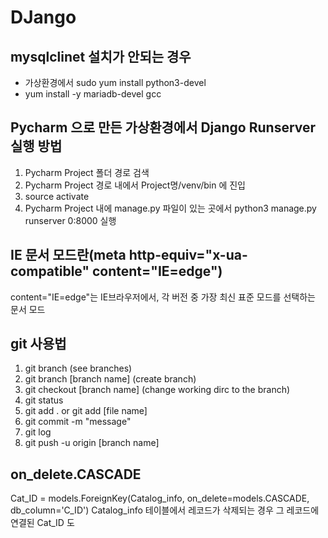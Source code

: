 # DJango

## mysqlclinet 설치가 안되는 경우

- 가상환경에서 sudo yum install python3-devel
- yum install -y mariadb-devel gcc


## Pycharm 으로 만든 가상환경에서 Django Runserver 실행 방법

1) Pycharm Project 폴더 경로 검색
2) Pycharm Project 경로 내에서 Project명/venv/bin 에 진입
3) source activate
4) Pycharm Project 내에 manage.py 파일이 있는 곳에서 python3 manage.py runserver 0:8000 실행

## IE 문서 모드란(meta http-equiv="x-ua-compatible" content="IE=edge")
content="IE=edge"는 IE브라우저에서, 각 버전 중 가장 최신 표준 모드를 선택하는 문서 모드

## git 사용법
1) git branch (see branches)
2) git branch [branch name] (create branch)
3) git checkout [branch name] (change working dirc to the branch)
4) git status
5) git add . or git add [file name]
6) git commit -m "message"
7) git log
8) git push -u origin [branch name]

## on_delete.CASCADE
Cat_ID = models.ForeignKey(Catalog_info, on_delete=models.CASCADE, db_column='C_ID')
Catalog_info 테이블에서 레코드가 삭제되는 경우 그 레코드에 연결된 Cat_ID 도 
